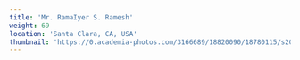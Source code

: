 ```yaml
---
title: 'Mr. RamaIyer S. Ramesh'
weight: 69
location: 'Santa Clara, CA, USA'
thumbnail: 'https://0.academia-photos.com/3166689/18820090/18780115/s200_k.kalyanasundaram.jpg'
---
```

